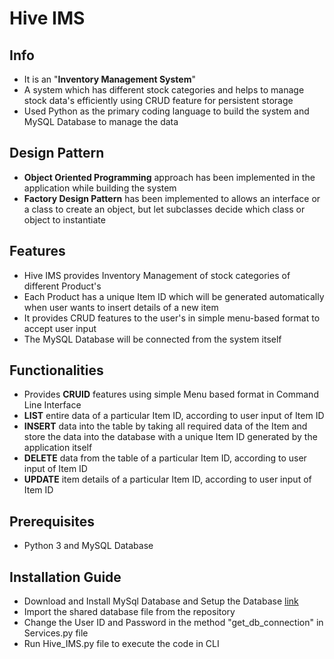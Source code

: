 # Hive IMS

## Info

* It is an "**Inventory Management System**"
* A system which has different stock categories and helps to manage stock data's efficiently using CRUD feature for persistent storage
* Used Python as the primary coding language to build the system and MySQL Database to manage the data

## Design Pattern

* **Object Oriented Programming** approach has been implemented in the application while building the system
* **Factory Design Pattern** has been implemented to allows an interface or a class to create an object, but let subclasses decide which class or object to instantiate

## Features
* Hive IMS provides Inventory Management of stock categories of different Product's
* Each Product has a unique Item ID which will  be generated automatically when user wants to insert details of a new item
* It provides CRUD features to the user's in simple menu-based format to accept user input
* The MySQL Database will be connected from the system itself

## Functionalities
* Provides **CRUID** features using simple Menu based format in Command Line Interface
* **LIST** entire data of a particular Item ID, according to user input of Item ID
* **INSERT** data into the table by taking all required data of the Item and store the data into the database with a unique Item ID generated by the application itself
* **DELETE** data from the table of a particular Item ID, according to user input of Item ID
* **UPDATE** item details of a particular Item ID, according to user input of Item ID

## Prerequisites

* Python 3 and MySQL Database

## Installation Guide
* Download and Install MySql Database and Setup the Database [link](https://dev.mysql.com/downloads/installer/)
* Import the shared database file from the repository
* Change the User ID and Password in the method "get_db_connection" in Services.py file
* Run Hive_IMS.py file to execute the code in CLI